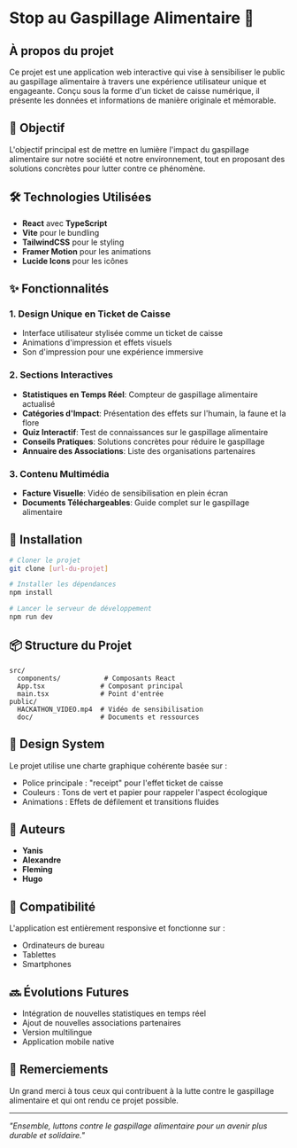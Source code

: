 # Stop au Gaspillage Alimentaire 🌱

## À propos du projet

Ce projet est une application web interactive qui vise à sensibiliser le public au gaspillage alimentaire à travers une expérience utilisateur unique et engageante. Conçu sous la forme d'un ticket de caisse numérique, il présente les données et informations de manière originale et mémorable.

## 🎯 Objectif

L'objectif principal est de mettre en lumière l'impact du gaspillage alimentaire sur notre société et notre environnement, tout en proposant des solutions concrètes pour lutter contre ce phénomène.

## 🛠 Technologies Utilisées

- **React** avec **TypeScript**
- **Vite** pour le bundling
- **TailwindCSS** pour le styling
- **Framer Motion** pour les animations
- **Lucide Icons** pour les icônes

## ✨ Fonctionnalités

### 1. Design Unique en Ticket de Caisse
- Interface utilisateur stylisée comme un ticket de caisse
- Animations d'impression et effets visuels
- Son d'impression pour une expérience immersive

### 2. Sections Interactives
- **Statistiques en Temps Réel**: Compteur de gaspillage alimentaire actualisé
- **Catégories d'Impact**: Présentation des effets sur l'humain, la faune et la flore
- **Quiz Interactif**: Test de connaissances sur le gaspillage alimentaire
- **Conseils Pratiques**: Solutions concrètes pour réduire le gaspillage
- **Annuaire des Associations**: Liste des organisations partenaires

### 3. Contenu Multimédia
- **Facture Visuelle**: Vidéo de sensibilisation en plein écran
- **Documents Téléchargeables**: Guide complet sur le gaspillage alimentaire

## 🚀 Installation

```bash
# Cloner le projet
git clone [url-du-projet]

# Installer les dépendances
npm install

# Lancer le serveur de développement
npm run dev
```

## 📦 Structure du Projet

```
src/
  components/           # Composants React
  App.tsx              # Composant principal
  main.tsx             # Point d'entrée
public/
  HACKATHON_VIDEO.mp4  # Vidéo de sensibilisation
  doc/                 # Documents et ressources
```

## 🎨 Design System

Le projet utilise une charte graphique cohérente basée sur :
- Police principale : "receipt" pour l'effet ticket de caisse
- Couleurs : Tons de vert et papier pour rappeler l'aspect écologique
- Animations : Effets de défilement et transitions fluides

## 🤝 Auteurs

- **Yanis**
- **Alexandre**
- **Fleming**
- **Hugo**

## 📱 Compatibilité

L'application est entièrement responsive et fonctionne sur :
- Ordinateurs de bureau
- Tablettes
- Smartphones

## 🔜 Évolutions Futures

- Intégration de nouvelles statistiques en temps réel
- Ajout de nouvelles associations partenaires
- Version multilingue
- Application mobile native

## 🙏 Remerciements

Un grand merci à tous ceux qui contribuent à la lutte contre le gaspillage alimentaire et qui ont rendu ce projet possible.

---

*"Ensemble, luttons contre le gaspillage alimentaire pour un avenir plus durable et solidaire."*